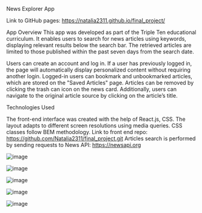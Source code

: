 
News Explorer App

Link to GitHub pages: https://natalia2311.github.io/final_project/

App Overview
This app was developed as part of the Triple Ten educational curriculum. It enables users to search for news articles using keywords, displaying relevant results below the search bar. The retrieved articles are limited to those published within the past seven days from the search date.

Users can create an account and log in. If a user has previously logged in, the page will automatically display personalized content without requiring another login. Logged-in users can bookmark and unbookmarked articles, which are stored on the "Saved Articles" page. Articles can be removed by clicking the trash can icon on the news card. Additionally, users can navigate to the original article source by clicking on the article’s title.

Technologies Used

The front-end interface was created with the help of React.js, CSS. The layout adapts to different screen resolutions using media queries. CSS classes follow BEM methodology. 
Link to front end repo: https://github.com/Natalia2311/final_project.git
Articles search is performed by sending requests to News API: https://newsapi.org

![image](https://github.com/user-attachments/assets/c058b22f-3c98-4909-9b75-a0652b79d9ac)

![image](https://github.com/user-attachments/assets/469739c4-32fa-4b27-ab01-1a41d5f483b6)

![image](https://github.com/user-attachments/assets/70ee03fa-ef9e-43bd-8136-101d2fca22ae)

![image](https://github.com/user-attachments/assets/7d24c82c-9d10-4694-bd2b-2876a50fbc6e)

![image](https://github.com/user-attachments/assets/9e405a43-e9f7-4dff-bf0c-63c6d2f019f3)


